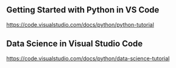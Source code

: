 ## Getting Started with Python in VS Code
https://code.visualstudio.com/docs/python/python-tutorial
## Data Science in Visual Studio Code
https://code.visualstudio.com/docs/python/data-science-tutorial
